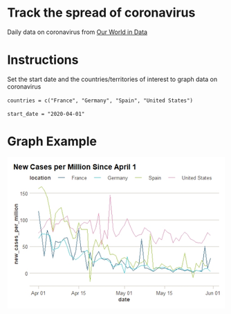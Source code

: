 # Track the spread of coronavirus

Daily data on coronavirus from [Our World in Data](https://ourworldindata.org)

# Instructions

Set the start date and the countries/territories of interest to graph data on coronavirus

`countries = c("France", "Germany", "Spain", "United States")`

`start_date = "2020-04-01"`

# Graph Example

![New Cases per Million Since April 1](graphics/example_image.jpeg?raw=true "New Cases per Million Since April 1")
